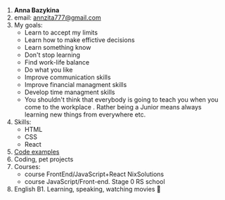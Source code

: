 1. **Anna Bazykina**
2. email: annzita777@gmail.com
3. My goals:
    - Learn to accept my limits
    - Learn how to make effictive decisions
    - Learn something know
    - Don't stop learning
    - Find work-life balance
    - Do what you like 
    - Improve communication skills
    - Improve financial managment skills 
    - Develop time managment skills
    - You shouldn't think that everybody is going to teach you when you come to the workplace . Rather being a Junior means always
learning new things from everywhere etc.
4. Skills:
    * HTML
    * CSS
    * React
5. [Code examples](https://github.com/rolling-scopes-school/annbazykina-JSFE2023Q4/blob/coffee-house/coffee-house/index.html)
6. Coding, pet projects
7. Courses: 
    - course FrontEnd/JavaScript+React NixSolutions
    - course JavaScript/Front-end. Stage 0 RS school
8. English B1. Learning, speaking, watching movies :tada: